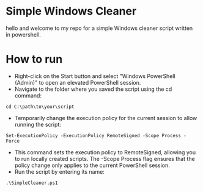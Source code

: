 # Simple Windows Cleaner
hello and welcome to my repo for a simple Windows cleaner script written in powershell.

# How to run
 * Right-click on the Start button and select "Windows PowerShell (Admin)" to open an elevated PowerShell session.
 * Navigate to the folder where you saved the script using the cd command:
```
cd C:\path\to\your\script
```
* Temporarily change the execution policy for the current session to allow running the script:
```
Set-ExecutionPolicy -ExecutionPolicy RemoteSigned -Scope Process -Force
```
 * This command sets the execution policy to RemoteSigned, allowing you to run locally created scripts. The -Scope Process flag ensures that the policy change only applies to the current PowerShell session.
 * Run the script by entering its name:
  ``` 
  .\SimpleCleaner.ps1
  ```
